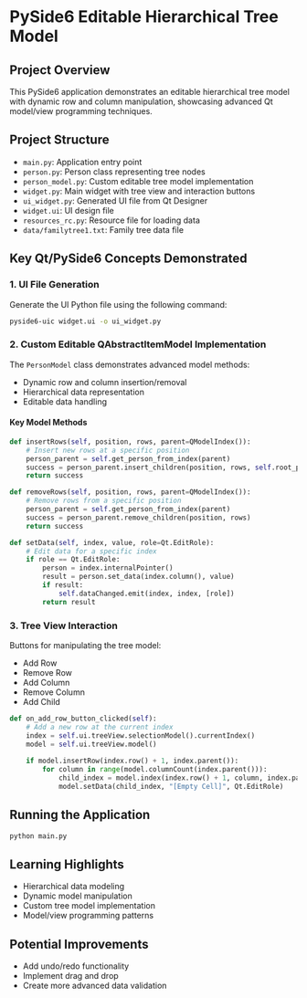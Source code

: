 # PySide6 Editable Hierarchical Tree Model

## Project Overview
This PySide6 application demonstrates an editable hierarchical tree model with dynamic row and column manipulation, showcasing advanced Qt model/view programming techniques.

## Project Structure
- `main.py`: Application entry point
- `person.py`: Person class representing tree nodes
- `person_model.py`: Custom editable tree model implementation
- `widget.py`: Main widget with tree view and interaction buttons
- `ui_widget.py`: Generated UI file from Qt Designer
- `widget.ui`: UI design file
- `resources_rc.py`: Resource file for loading data
- `data/familytree1.txt`: Family tree data file

## Key Qt/PySide6 Concepts Demonstrated

### 1. UI File Generation
Generate the UI Python file using the following command:
```bash
pyside6-uic widget.ui -o ui_widget.py
```

### 2. Custom Editable QAbstractItemModel Implementation
The `PersonModel` class demonstrates advanced model methods:
- Dynamic row and column insertion/removal
- Hierarchical data representation
- Editable data handling

#### Key Model Methods
```python
def insertRows(self, position, rows, parent=QModelIndex()):
    # Insert new rows at a specific position
    person_parent = self.get_person_from_index(parent)
    success = person_parent.insert_children(position, rows, self.root_person.column_count())
    return success

def removeRows(self, position, rows, parent=QModelIndex()):
    # Remove rows from a specific position
    person_parent = self.get_person_from_index(parent)
    success = person_parent.remove_children(position, rows)
    return success

def setData(self, index, value, role=Qt.EditRole):
    # Edit data for a specific index
    if role == Qt.EditRole:
        person = index.internalPointer()
        result = person.set_data(index.column(), value)
        if result:
            self.dataChanged.emit(index, index, [role])
        return result
```

### 3. Tree View Interaction
Buttons for manipulating the tree model:
- Add Row
- Remove Row
- Add Column
- Remove Column
- Add Child

```python
def on_add_row_button_clicked(self):
    # Add a new row at the current index
    index = self.ui.treeView.selectionModel().currentIndex()
    model = self.ui.treeView.model()
    
    if model.insertRow(index.row() + 1, index.parent()):
        for column in range(model.columnCount(index.parent())):
            child_index = model.index(index.row() + 1, column, index.parent())
            model.setData(child_index, "[Empty Cell]", Qt.EditRole)
```

## Running the Application
```bash
python main.py
```

## Learning Highlights
- Hierarchical data modeling
- Dynamic model manipulation
- Custom tree model implementation
- Model/view programming patterns

## Potential Improvements
- Add undo/redo functionality
- Implement drag and drop
- Create more advanced data validation
